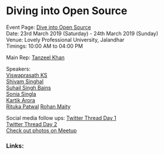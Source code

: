 # Diving into Open Source

Event Page: [Dive into Open Source](https://www.meetup.com/MozillaPunjab/events/259558086/)   
Date: 23rd March 2019 (Saturday) - 24th March 2019 (Sunday)  
Venue: Lovely Professional University, Jalandhar  
Timings: 10:00 AM to 04:00 PM

Main Rep: [Tanzeel Khan](https://mozillians.org/en-US/u/tanzeelkhan/)

Speakers:  
 [Viswaprasath KS](https://mozillians.org/en-US/u/SHIHAN.VISWA/)   
 [Shivam Singhal](https://mozillians.org/en-US/u/championshuttler/)   
 [Suhail Singh Bains](https://mozillians.org/en-US/u/suhailsinghbains/)  
 [Sonia Singla](https://mozillians.org/en-US/u/soniasingla/)   
 [Kartik Arora](https://www.linkedin.com/in/karx01/)   
 [Rituka Patwal](https://www.linkedin.com/in/ORePoala/)
 [Rohan Maity](https://www.linkedin.com/in/thelimitbreaker/)   


Social media follow ups: [Twitter Thread Day 1](https://twitter.com/MozPunjab/status/1109997747250364417)   
[Twitter Thread Day 2](https://twitter.com/MozPunjab/status/1109433411473735686)  
[Check out photos on Meetup](https://www.meetup.com/MozillaPunjab/events/259558086/)   

### Links:
